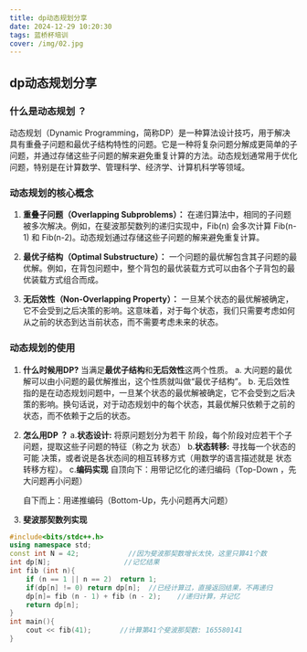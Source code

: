```yaml
---
title: dp动态规划分享
date: 2024-12-29 10:20:30
tags: 蓝桥杯培训
cover: /img/02.jpg
---
```

## dp动态规划分享
### 什么是动态规划 ？
动态规划（Dynamic Programming，简称DP）是一种算法设计技巧，用于解决具有重叠子问题和最优子结构特性的问题。它是一种将复杂问题分解成更简单的子问题，并通过存储这些子问题的解来避免重复计算的方法。动态规划通常用于优化问题，特别是在计算数学、管理科学、经济学、计算机科学等领域。
### 动态规划的核心概念
1. **重叠子问题（Overlapping Subproblems）：** 在递归算法中，相同的子问题被多次解决。例如，在斐波那契数列的递归实现中，Fib(n) 会多次计算 Fib(n-1) 和 Fib(n-2)。动态规划通过存储这些子问题的解来避免重复计算。

2. **最优子结构（Optimal Substructure）：** 一个问题的最优解包含其子问题的最优解。例如，在背包问题中，整个背包的最优装载方式可以由各个子背包的最优装载方式组合而成。

3. **无后效性（Non-Overlapping Property）：** 一旦某个状态的最优解被确定，它不会受到之后决策的影响。这意味着，对于每个状态，我们只需要考虑如何从之前的状态到达当前状态，而不需要考虑未来的状态。
### 动态规划的使用
1. **什么时候用DP?**
   当满足**最优子结构**和**无后效性**这两个性质。
   a. 大问题的最优解可以由小问题的最优解推出，这个性质就叫做“最优子结构”。
   b. 无后效性指的是在动态规划问题中，一旦某个状态的最优解被确定，它不会受到之后决策的影响。换句话说，对于动态规划中的每个状态，其最优解只依赖于之前的状态，而不依赖于之后的状态。
2. **怎么用DP ？**
   a.**状态设计:**
   将原问题划分为若干 阶段，每个阶段对应若干个子问题，提取这些子问题的特征（称之为 状态）
   b.**状态转移:**
   寻找每一个状态的可能 决策，或者说是各状态间的相互转移方式（用数学的语言描述就是 状态转移方程）。
   c.**编码实现**
   自顶向下：用带记忆化的递归编码（Top-Down ，先大问题再小问题）

   自下而上：用递推编码（Bottom-Up，先小问题再大问题）

3. **斐波那契数列实现**
```cpp
#include<bits/stdc++.h>
using namespace std;
const int N = 42;            //因为斐波那契数增长太快，这里只算41个数
int dp[N];                  //记忆结果
int fib (int n){
    if (n == 1 || n == 2)  return 1;
    if(dp[n] != 0) return dp[n];  //已经计算过，直接返回结果，不再递归
    dp[n]= fib (n - 1) + fib (n - 2);    //递归计算，并记忆
    return dp[n];
}
int main(){
    cout << fib(41);       //计算第41个斐波那契数: 165580141
}
```

